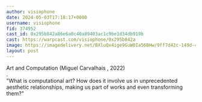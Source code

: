 ```yaml
---
author: visiophone
date: 2024-05-03T17:18:17+0000
username: visiophone
fid: 374952
cast_id: 0x295b842a86e6a0c40a89403ac1c9be1d34db919b
cast: https://warpcast.com/visiophone/0x295b842a
image: https://imagedelivery.net/BXluQx4ige9GuW0Ia56BHw/9ff7d42c-149d-46f2-b641-3113f4902600/original
layout: post
---
```

Art and Computation  (Miguel Carvalhais , 2022)  
.  
"What is computational art? How does it involve us in unprecedented aesthetic relationships, making us part of works and even transfor­ming them?"  

<img src='https://imagedelivery.net/BXluQx4ige9GuW0Ia56BHw/9ff7d42c-149d-46f2-b641-3113f4902600/original' alt='' referrerpolicy='no-referrer'/>